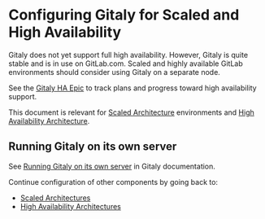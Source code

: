 # Configuring Gitaly for Scaled and High Availability

Gitaly does not yet support full high availability. However, Gitaly is quite
stable and is in use on GitLab.com. Scaled and highly available GitLab environments
should consider using Gitaly on a separate node. 

See the [Gitaly HA Epic](https://gitlab.com/groups/gitlab-org/-/epics/289) to 
track plans and progress toward high availability support. 

This document is relevant for [Scaled Architecture](README.md#scalable-architecture-examples)
environments and [High Availability Architecture](README.md#high-availability-architecture-examples). 

## Running Gitaly on its own server

See [Running Gitaly on its own server](../gitaly/index.md#running-gitaly-on-its-own-server)
in Gitaly documentation.

Continue configuration of other components by going back to:

- [Scaled Architectures](README.md#scalable-architecture-examples)
- [High Availability Architectures](README.md#high-availability-architecture-examples)
